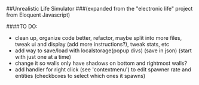 ##Unrealistic Life Simulator
###(expanded from the "electronic life" project from Eloquent Javascript)


####TO DO:
* clean up, organize code better, refactor, maybe split into more files, tweak ui and display (add more instructions?), tweak stats, etc
* add way to save/load with localstorage(popup divs) (save in json)  (start with just one at a time)
* change it so walls only have shadows on bottom and rightmost walls?
* add handler for right click (see 'contextmenu') to edit spawner rate and entities (checkboxes to select which ones it spawns)
